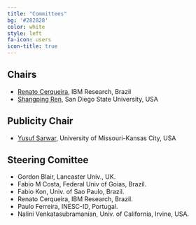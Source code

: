 ```yaml
---
title: "Committees"
bg: '#282828'
color: white
style: left
fa-icon: users
icon-title: true
---
```


## Chairs 

* [Renato Cerqueira](https://researcher.watson.ibm.com/researcher/view.php?person=br-rcerq), IBM Research, Brazil
* [Shangping Ren](https://icip.sdsu.edu/memberProfile/shangping.html), San Diego State University, USA

## Publicity Chair
* [Yusuf Sarwar](http://m.web.umkc.edu/mu9b4/), University of Missouri-Kansas City, USA

## Steering Comittee

* Gordon Blair, Lancaster Univ., UK.
* Fabio M Costa, Federal Univ of Goias, Brazil.
* Fabio Kon, Univ. of Sao Paulo, Brazil.
* Renato Cerqueira, IBM Research, Brazil.
* Paulo Ferreira, INESC-ID, Portugal.
* Nalini Venkatasubramanian, Univ. of California, Irvine, USA.

<!--

## Programme Committee

### TBD


* [Paul Grace](https://sites.google.com/site/pjgrace/home), Aston University, UK 
* [Mohan Kumar](https://www.cs.rit.edu/~mjk/), Rochester Institute of Technology, USA
* [Marco Netto](http://www.marconetto.me), IBM Research, Brazil


* Francois Taiani, University of Rennes 1, France
* Francoise Sailhan, CNAM, Paris, France
* Frank Eliassen, University of Oslo, Norway
* Gang Huang, Peking University, China 
* Jan S. Rellermeyer, TU Delft, The Netherlands
* Kyoungho An, RTI Inc, USA
* Luis Veiga, Universidade de Lisboa /INESC-ID, Portugal
* Nikolaos Georgantas, INRIA, France
* Philippe Merle, INRIA, France 
* Thomas Ledoux, IMT Atlantique, France 
* Tobias Distler, FAU, Germany
* Yusuf Sarwar, Univ. of Missouri, Kansas CIty, USA
-->
